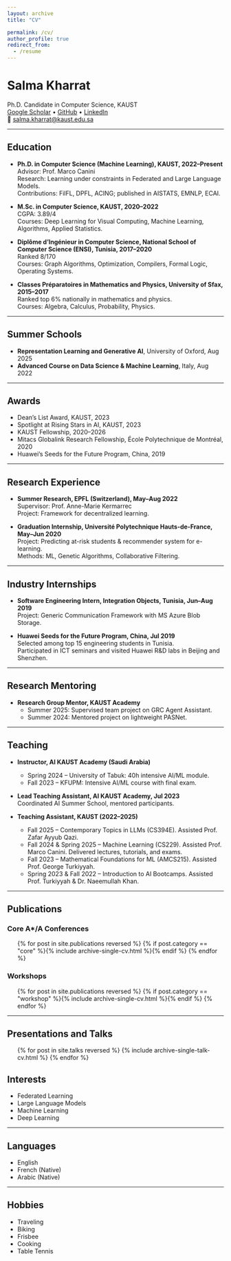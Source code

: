 ```yaml
---
layout: archive
title: "CV"

permalink: /cv/
author_profile: true
redirect_from:
  - /resume
---
```


[//]: # ()
[//]: # ({% include base_path %})

[//]: # (## Education)

[//]: # ()
[//]: # (* Ph.D. in Machine Learning, KAUST, &#40;Ongoing&#41;)

[//]: # (* Master of Science in Computer Science, KAUST, 2022)

[//]: # (* Diplôme d'Ingénieur in Computer Science and Engineering, National School of Computer Science, 2020)

[//]: # (* Classes Préparatoires in Mathematics and Physics, University of Sfax, 2017)

[//]: # ()
[//]: # ()
[//]: # ()
[//]: # ([//]: # &#40;* Summer 2015: Research Assistant&#41;)
[//]: # ()
[//]: # ([//]: # &#40;  * Github University&#41;)
[//]: # ()
[//]: # ([//]: # &#40;  * Duties included: Tagging issues&#41;)
[//]: # ()
[//]: # ([//]: # &#40;  * Supervisor: Professor Git&#41;)
[//]: # ()
[//]: # ([//]: # &#40;&#41;)
[//]: # ([//]: # &#40;* Fall 2015: Research Assistant&#41;)
[//]: # ()
[//]: # ([//]: # &#40;  * Github University&#41;)
[//]: # ()
[//]: # ([//]: # &#40;  * Duties included: Merging pull requests&#41;)
[//]: # ()
[//]: # ([//]: # &#40;  * Supervisor: Professor Hub&#41;)
[//]: # (  )
[//]: # (## Interests)

[//]: # ()
[//]: # (* Federated Learning)

[//]: # (* Large Language Models)

[//]: # (* Machine Learning)

[//]: # (* Deep Learning)

[//]: # (  )
[//]: # ()
[//]: # (## Experience)

[//]: # ()
[//]: # (* Visiting Scholar at Anne-Marie Kermarrec lab at EPFL during summer 2022.)

[//]: # ()
[//]: # (## Publications)

[//]: # ()
[//]: # (  <ul>{% for post in site.publications reversed %})

[//]: # (    {% include archive-single-cv.html %})

[//]: # (  {% endfor %}</ul>)

[//]: # ()
[//]: # (  )
[//]: # (## Presentations)

[//]: # ()
[//]: # (  <ul>{% for post in site.talks reversed %})

[//]: # (    {% include archive-single-talk-cv.html %})

[//]: # (  {% endfor %}</ul>)

[//]: # ()
[//]: # ()
[//]: # (## Teaching)

[//]: # ()
[//]: # (  <ul>{% for post in site.teaching reversed %})

[//]: # (    {% include archive-single-cv.html %})

[//]: # (  {% endfor %}</ul>)

[//]: # (  )
[//]: # ([//]: # &#40;Service and leadership&#41;)
[//]: # ()
[//]: # ([//]: # &#40;======&#41;)
[//]: # ()
[//]: # ([//]: # &#40;* Currently signed in to 43 different slack teams&#41;)



# Salma Kharrat
Ph.D. Candidate in Computer Science, KAUST  
[Google Scholar](https://scholar.google.com/citations?user=iz2XtqsAAAAJ&hl) • [GitHub](https://github.com/salmakh1) • [LinkedIn](https://www.linkedin.com/in/salma-kharrat-758231151/)  
📧 salma.kharrat@kaust.edu.sa  

---

## Education

* **Ph.D. in Computer Science (Machine Learning), KAUST, 2022–Present**  
  Advisor: Prof. Marco Canini  
  Research: Learning under constraints in Federated and Large Language Models.  
  Contributions: FilFL, DPFL, ACING; published in AISTATS, EMNLP, ECAI.  

* **M.Sc. in Computer Science, KAUST, 2020–2022**  
  CGPA: 3.89/4  
  Courses: Deep Learning for Visual Computing, Machine Learning, Algorithms, Applied Statistics.

* **Diplôme d’Ingénieur in Computer Science, National School of Computer Science (ENSI), Tunisia, 2017–2020**  
  Ranked 8/170  
  Courses: Graph Algorithms, Optimization, Compilers, Formal Logic, Operating Systems.

* **Classes Préparatoires in Mathematics and Physics, University of Sfax, 2015–2017**  
  Ranked top 6% nationally in mathematics and physics.  
  Courses: Algebra, Calculus, Probability, Physics.

---

## Summer Schools

* **Representation Learning and Generative AI**, University of Oxford, Aug 2025  
* **Advanced Course on Data Science & Machine Learning**, Italy, Aug 2022  

---

## Awards

* Dean’s List Award, KAUST, 2023  
* Spotlight at Rising Stars in AI, KAUST, 2023  
* KAUST Fellowship, 2020–2026  
* Mitacs Globalink Research Fellowship, École Polytechnique de Montréal, 2020  
* Huawei’s Seeds for the Future Program, China, 2019  

---

## Research Experience

* **Summer Research, EPFL (Switzerland), May–Aug 2022**  
  Supervisor: Prof. Anne-Marie Kermarrec  
  Project: Framework for decentralized learning.  

* **Graduation Internship, Université Polytechnique Hauts-de-France, May–Jun 2020**  
  Project: Predicting at-risk students & recommender system for e-learning.  
  Methods: ML, Genetic Algorithms, Collaborative Filtering.  

---

## Industry Internships

* **Software Engineering Intern, Integration Objects, Tunisia, Jun–Aug 2019**  
  Project: Generic Communication Framework with MS Azure Blob Storage.  

* **Huawei Seeds for the Future Program, China, Jul 2019**  
  Selected among top 15 engineering students in Tunisia.  
  Participated in ICT seminars and visited Huawei R&D labs in Beijing and Shenzhen.  

---

## Research Mentoring

* **Research Group Mentor, KAUST Academy**  
  * Summer 2025: Supervised team project on GRC Agent Assistant.  
  * Summer 2024: Mentored project on lightweight PASNet.  

---

## Teaching

* **Instructor, AI KAUST Academy (Saudi Arabia)**  
  * Spring 2024 – University of Tabuk: 40h intensive AI/ML module.  
  * Fall 2023 – KFUPM: Intensive AI/ML course with final exam.  

* **Lead Teaching Assistant, AI KAUST Academy, Jul 2023**  
  Coordinated AI Summer School, mentored participants.  

* **Teaching Assistant, KAUST (2022–2025)**  
  * Fall 2025 – Contemporary Topics in LLMs (CS394E). Assisted Prof. Zafar Ayyub Qazi.  
  * Fall 2024 & Spring 2025 – Machine Learning (CS229). Assisted Prof. Marco Canini. Delivered lectures, tutorials, and exams.  
  * Fall 2023 – Mathematical Foundations for ML (AMCS215). Assisted Prof. George Turkiyyah.  
  * Spring 2023 & Fall 2022 – Introduction to AI Bootcamps. Assisted Prof. Turkiyyah & Dr. Naeemullah Khan.  

---

## Publications

### Core A*/A Conferences
<ul>{% for post in site.publications reversed %}
  {% if post.category == "core" %}{% include archive-single-cv.html %}{% endif %}
{% endfor %}</ul>

### Workshops
<ul>{% for post in site.publications reversed %}
  {% if post.category == "workshop" %}{% include archive-single-cv.html %}{% endif %}
{% endfor %}</ul>

---

## Presentations and Talks

<ul>{% for post in site.talks reversed %}
  {% include archive-single-talk-cv.html %}
{% endfor %}</ul>


## Interests

* Federated Learning  
* Large Language Models  
* Machine Learning  
* Deep Learning  

---

## Languages

* English  
* French (Native)  
* Arabic (Native)  

---

## Hobbies

* Traveling  
* Biking  
* Frisbee  
* Cooking  
* Table Tennis  
